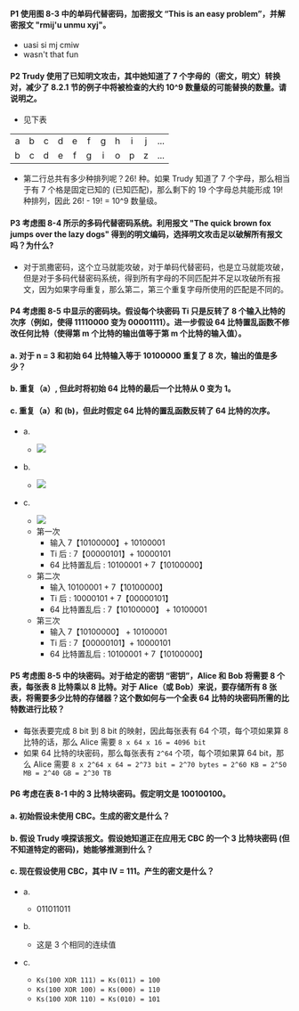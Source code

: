 #### P1 使用图 8-3 中的单码代替密码，加密报文 “This is an easy problem”，并解密报文 "rmij'u unmu xyj"。

   * uasi si mj cmiw
   * wasn't that fun

#### P2 Trudy 使用了已知明文攻击，其中她知道了 7 个字母的（密文，明文）转换对，减少了 8.2.1 节的例子中将被检查的大约 10^9 数量级的可能替换的数量。请说明之。 

   * 见下表
   
| | | | | | | | | | ||
|:---:|:---:| :---:|:---:|:---:|:---:|:---:|:---:|:---:|:---:|:---:|
|a|b|c|d|e|f|g|h|i|j|...|
|b|c|d|e|f|g|i|o|p|z|...|

  * 第二行总共有多少种排列呢？26! 种。如果 Trudy 知道了 7 个字母，那么相当于有 7 个格是固定已知的 (已知匹配)，那么剩下的 19 个字母总共能形成 19! 种排列，因此 26! - 19! = 10^9 数量级。

#### P3 考虑图 8-4 所示的多码代替密码系统。利用报文 "The quick brown fox jumps over the lazy dogs" 得到的明文编码，选择明文攻击足以破解所有报文吗？为什么?

   * 对于凯撒密码，这个立马就能攻破，对于单码代替密码，也是立马就能攻破，但是对于多码代替密码系统，得到所有字母的不同匹配并不足以攻破所有报文，因为如果字母重复，那么第二，第三个重复字母所使用的匹配是不同的。

#### P4 考虑图 8-5 中显示的密码块。假设每个块密码 Ti 只是反转了 8 个输入比特的次序（例如，使得 11110000 变为 00001111）。进一步假设 64 比特置乱函数不修改任何比特（使得第 m 个比特的输出值等于第 m 个比特的输入值）。
#### a. 对于 n = 3 和初始 64 比特输入等于 10100000 重复了 8 次，输出的值是多少？
#### b. 重复（a）, 但此时将初始 64 比特的最后一个比特从 0 变为 1。
#### c. 重复（a）和 (b)，但此时假定 64 比特的置乱函数反转了 64 比特的次序。

  * a. 
     * ![](https://github.com/YangXiaoHei/Networking/blob/master/08%20计算机网络中的安全/image/p4.1.png)
  
  * b.
     * ![](https://github.com/YangXiaoHei/Networking/blob/master/08%20计算机网络中的安全/image/p4.2.png) 

  * c.
     * ![](https://github.com/YangXiaoHei/Networking/blob/master/08%20计算机网络中的安全/image/p4.3.png)
     * 第一次
         * 输入 7【10100000】+ 10100001
         * Ti 后 : 7【00000101】+ 10000101
         * 64 比特置乱后 : 10100001 + 7【10100000】
     * 第二次
         * 输入 10100001 + 7【10100000】
         * Ti 后 : 10000101 + 7【00000101】
         * 64 比特置乱后 : 7【10100000】 + 10100001
     * 第三次
         * 输入 7【10100000】 + 10100001
         * Ti 后 : 7【00000101】+ 10000101
         * 64 比特置乱后 : 10100001 + 7【10100000】
         
#### P5 考虑图 8-5 中的块密码。对于给定的密钥 “密钥”，Alice 和 Bob 将需要 8 个表，每张表 8 比特乘以 8 比特。对于 Alice（或 Bob）来说，要存储所有 8 张表，将需要多少比特的存储器？这个数如何与一个全表 64 比特的块密码所需的比特数进行比较？
   * 每张表要完成 8 bit 到 8 bit 的映射，因此每张表有 64 个项，每个项如果算 8 比特的话，那么 Alice 需要 `8 x 64 x 16 = 4096 bit`
   * 如果 64 比特的块密码，那么每张表有 `2^64` 个项，每个项如果算 64 bit，那么 Alice 需要 `8 x 2^64 x 64 = 2^73 bit = 2^70 bytes = 2^60 KB = 2^50 MB = 2^40 GB = 2^30 TB`

#### P6 考虑在表 8-1 中的 3 比特块密码。假定明文是 100100100。
#### a. 初始假设未使用 CBC。生成的密文是什么？
#### b. 假设 Trudy 嗅探该报文。假设她知道正在应用无 CBC 的一个 3 比特块密码 (但不知道特定的密码)，她能够推测到什么？
#### c. 现在假设使用 CBC，其中 IV = 111。产生的密文是什么？

   * a.
      * 011011011
      
   * b.
      * 这是 3 个相同的连续值

   * c.
      * `Ks(100 XOR 111) = Ks(011) = 100` 
      * `Ks(100 XOR 100) = Ks(000) = 110`
      * `Ks(100 XOR 110) = Ks(010) = 101`
   
   
   
     

